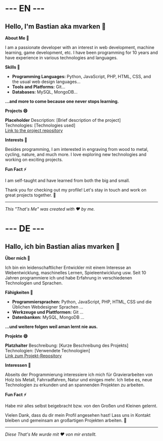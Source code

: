 # --- EN ---

## Hello, I'm Bastian aka mvarken 👋

**About Me 👀**

I am a passionate developer with an interest in web development, machine learning, game development, etc. I have been programming for 10 years and have experience in various technologies and languages.

**Skills 🌱**

- **Programming Languages:** Python, JavaScript, PHP, HTML, CSS, and the usual web design languages...
- **Tools and Platforms:** Git...
- **Databases:** MySQL, MongoDB...

**...and more to come because one never stops learning.**

**Projects 😄**

**Placeholder**
Description: [Brief description of the project]  
Technologies: [Technologies used]  
[Link to the project repository](#)

**Interests 🌱**

Besides programming, I am interested in engraving from wood to metal, cycling, nature, and much more. I love exploring new technologies and working on exciting projects.

**Fun Fact ⚡**

I am self-taught and have learned from both the big and small.

Thank you for checking out my profile! Let's stay in touch and work on great projects together. 🚀

---

*This "That's Me" was created with ❤️ by me.*

# --- DE ---

## Hallo, ich bin Bastian alias mvarken 👋

**Über mich 👀**

Ich bin ein leidenschaftlicher Entwickler mit einem Interesse an Webentwicklung, maschinelles Lernen, Spieleentwicklung usw.
Seit 10 Jahren programmiere ich und habe Erfahrung in verschiedenen Technologien und Sprachen.

**Fähigkeiten 🌱**

- **Programmiersprachen:** Python, JavaScript, PHP, HTML, CSS und die Üblichen Webdesigner Sprachen ...
- **Werkzeuge und Plattformen:** Git ...
- **Datenbanken:** MySQL, MongoDB ...

**...und weitere folgen weil aman lernt nie aus.**

**Projekte 😄**

**Platzhalter**
Beschreibung: [Kurze Beschreibung des Projekts]  
Technologien: [Verwendete Technologien]  
[Link zum Projekt-Repository](#)

**Interessen 🌱**

Abseits der Programmierung interessiere ich mich für Gravierarbeiten von Holz bis Metall, Fahrradfahren, Natur und einiges mehr. 
Ich liebe es, neue Technologien zu erkunden und an spannenden Projekten zu arbeiten.

**Fun Fact ⚡**

Habe mir alles selbst beigebracht bzw. von den Großen und Kleinen gelernt.

Vielen Dank, dass du dir mein Profil angesehen hast! Lass uns in Kontakt bleiben und gemeinsam an großartigen Projekten arbeiten. 🚀

---

*Diese That's Me wurde mit ❤️ von mir erstellt.*
